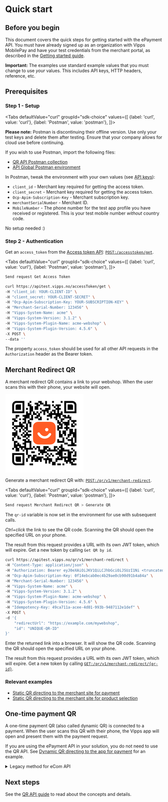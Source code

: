 <!-- START_METADATA
---
title: Quick start for the QR API
sidebar_label: Quick start
sidebar_position: 20
description: Quick steps for getting started with the QR API.
toc_min_heading_level: 2
toc_max_heading_level: 5
pagination_next: null
pagination_prev: null
---

import ApiSchema from '@theme/ApiSchema';
import Tabs from '@theme/Tabs';
import TabItem from '@theme/TabItem';
END_METADATA -->

# Quick start

## Before you begin

This document covers the quick steps for getting started with the ePayment API.
You must have already signed up as an organization with Vipps MobilePay and have
your test credentials from the merchant portal, as described in the
[Getting started guide](https://developer.vippsmobilepay.com/docs/getting-started).

**Important:** The examples use standard example values that you must change to
use *your* values. This includes API keys, HTTP headers, reference, etc.

## Prerequisites

### Step 1 - Setup

<Tabs
defaultValue="curl"
groupId="sdk-choice"
values={[
{label: 'curl', value: 'curl'},
{label: 'Postman', value: 'postman'},
]}>
<TabItem value="postman">

**Please note:** Postman is discontinuing their offline version. Use only your test keys and delete them after testing. Ensure that your company allows for cloud use before continuing.

If you wish to use Postman, import the following files:

* [QR API Postman collection](/tools/vipps-qr-api-postman-collection.json)
* [API Global Postman environment](https://raw.githubusercontent.com/vippsas/vipps-developers/master/tools/vipps-api-global-postman-environment.json)

In Postman, tweak the environment with your own values (see
[API keys](https://developer.vippsmobilepay.com/docs/common-topics/api-keys/)):

* `client_id` - Merchant key required for getting the access token.
* `client_secret` - Merchant key required for getting the access token.
* `Ocp-Apim-Subscription-Key` - Merchant subscription key.
* `merchantSerialNumber` - Merchant ID.
* `MobileNumber` - The phone number for the test app profile you have received or registered. This is your test mobile number *without* country code.

</TabItem>
<TabItem value="curl">

No setup needed :)

</TabItem>
</Tabs>

### Step 2 - Authentication

Get an `access_token` from the
[Access token API](https://developer.vippsmobilepay.com/docs/APIs/access-token-api):
[`POST:/accesstoken/get`](https://developer.vippsmobilepay.com/api/access-token#tag/Authorization-Service/operation/fetchAuthorizationTokenUsingPost).

<Tabs
defaultValue="curl"
groupId="sdk-choice"
values={[
{label: 'curl', value: 'curl'},
{label: 'Postman', value: 'postman'},
]}>
<TabItem value="postman">

```bash
Send request Get Access Token
```

</TabItem>
<TabItem value="curl">

```bash
curl https://apitest.vipps.no/accessToken/get \
-H "client_id: YOUR-CLIENT-ID" \
-H "client_secret: YOUR-CLIENT-SECRET" \
-H "Ocp-Apim-Subscription-Key: YOUR-SUBSCRIPTION-KEY" \
-H "Merchant-Serial-Number: 123456" \
-H "Vipps-System-Name: acme" \
-H "Vipps-System-Version: 3.1.2" \
-H "Vipps-System-Plugin-Name: acme-webshop" \
-H "Vipps-System-Plugin-Version: 4.5.6" \
-X POST \
--data ''
```

</TabItem>
</Tabs>

The property `access_token` should be used for all other API requests in the `Authorization` header as the Bearer token.

## Merchant Redirect QR

A merchant redirect QR contains a link to your webshop. When the user scans this with their phone, your website will open.

![QR code](images/demo-qr.png)

Generate a merchant redirect QR with:
[`POST:/qr/v1/merchant-redirect`](https://developer.vippsmobilepay.com/api/qr#tag/Merchant-redirect-QR/operation/CreateMerchantRedirectQr).

<Tabs
defaultValue="curl"
groupId="sdk-choice"
values={[
{label: 'curl', value: 'curl'},
{label: 'Postman', value: 'postman'},
]}>
<TabItem value="postman">


```bash
Send request Merchant Redirect QR > Generate QR
```

The `qr-id` variable is now set in the environment for use with subsequent calls.

*Ctrl+click* the link to see the QR code. Scanning the QR should open the specified URL on your phone.

The result from this request provides a URL with its own JWT token, which will expire.
Get a new token by calling `Get QR by id`.

</TabItem>
<TabItem value="curl">

```bash
curl https://apitest.vipps.no/qr/v1/merchant-redirect \
-H "Content-Type: application/json" \
-H "Authorization: Bearer eyJ0eXAiOiJKV1QiLCJhbGciOiJSUzI1Ni <truncated>" \
-H "Ocp-Apim-Subscription-Key: 0f14ebcab0ec4b29ae0cb90d91b4a84a" \
-H "Merchant-Serial-Number: 123456" \
-H "Vipps-System-Name: acme" \
-H "Vipps-System-Version: 3.1.2" \
-H "Vipps-System-Plugin-Name: acme-webshop" \
-H "Vipps-System-Plugin-Version: 4.5.6" \
-H "Idempotency-Key: 49ca711a-acee-4d01-993b-9487112e1def" \
-X POST \
-d '{
    "redirectUrl": "https://example.com/mywebshop",
    "id": "UNIQUE-QR-ID"
}'
```

Enter the returned link into a browser. It will show the QR code. Scanning the QR should open the specified URL on your phone.

The result from this request provides a URL with its own JWT token, which will expire.
Get a new token by calling
[`GET:/qr/v1/merchant-redirect/{qr-id}`](https://developer.vippsmobilepay.com/api/qr#tag/Merchant-redirect-QR/operation/GetMerchantRedirectQrById).

</TabItem>
</Tabs>

### Relevant examples

* [Static QR directing to the merchant site for payment](https://developer.vippsmobilepay.com/docs/solutions/vending-machines/qr-to-merchant-site-payment-only/)
* [Static QR directing to the merchant site for product selection](https://developer.vippsmobilepay.com/docs/solutions/vending-machines/qr-to-merchant-site-product-selection/)

## One-time payment QR

A one-time payment QR (also called dynamic QR) is connected to a payment. When the user scans this QR with their phone,
the Vipps app will open and present them with the payment request.

If you are using the ePayment API in your solution, you do not need to use the QR API.
See
[Dynamic QR directing to the app for payment](https://developer.vippsmobilepay.com/docs/solutions/vending-machines/one-time-payment/) for an example.

<details>
<summary>Legacy method for eCom API</summary>
<div>

Create a payment and get the unique payment reference.

<Tabs
defaultValue="curl"
groupId="sdk-choice"
values={[
{label: 'curl', value: 'curl'},
{label: 'Postman', value: 'postman'},
]}>
<TabItem value="postman">

```bash
Send request Initiate Payment
```
The `orderId` and `vippsLandingPageUrl` variables are now in the environment of this Postman example.

</TabItem>
<TabItem value="curl">

```bash
curl --location 'https://apitest.vipps.no/ecomm/v2/payments/' \
-H 'Content-Type: application/json' \
-H "Authorization: Bearer eyJ0eXAiOiJKV1QiLCJhbGciOiJSUzI1Ni <truncated>" \
-H "Ocp-Apim-Subscription-Key: 0f14ebcab0ec4b29ae0cb90d91b4a84a" \
-H "Merchant-Serial-Number: 123456" \
-H "Vipps-System-Name: acme" \
-H "Vipps-System-Version: 3.1.2" \
-H "Vipps-System-Plugin-Name: acme-webshop" \
-H "Vipps-System-Plugin-Version: 4.5.6" \
-X POST \
-d '{
  "customerInfo": {
    "mobileNumber": "91234567"
  },
  "merchantInfo": {
    "merchantSerialNumber": "123456",
    "callbackPrefix":"https://example.com/vipps/callbacks-for-payment-update-from-vipps",
    "fallBack": "https://example.com/vipps/fallback-result-page-for-both-success-and-failure/acme-shop-123-order123abc",
  },
  "transaction": {
    "amount": 49900,
    "orderId": "UNIQUE-PAYMENT-REFERENCE",
    "transactionText": "One pair of socks.",
}
}'
```

Note that `orderId` must be unique for each payment you create.

</TabItem>
</Tabs>

Take note of the URL that is returned in the response body and provide it in the
[POST:/qr/v1](https://developer.vippsmobilepay.com/api/qr/#tag/One-time-payment-QR/operation/generateOtpQr)
request to generate the one-time payment QR.

<Tabs
defaultValue="curl"
groupId="sdk-choice"
values={[
{label: 'curl', value: 'curl'},
{label: 'Postman', value: 'postman'},
]}>
<TabItem value="postman">

```bash
Send request Generate OTP QR
```

This supplies `vippsLandingPageUrl` to
[`POST:/qr/v1`](https://developer.vippsmobilepay.com/api/qr#tag/One-time-payment-QR/operation/generateOtpQr)
to provide a URL that can be used to show a QR code.

*Ctrl+click* the link to see the QR code. Scanning the QR should open the test app on your phone and allow you to complete the one-time purchase.


</TabItem>
<TabItem value="curl">

```bash
curl --location 'https://apitest.vipps.no/qr/v1' \
-H 'Content-Type: application/json' \
-H "Authorization: Bearer eyJ0eXAiOiJKV1QiLCJhbGciOiJSUzI1Ni <truncated>" \
-H "Ocp-Apim-Subscription-Key: 0f14ebcab0ec4b29ae0cb90d91b4a84a" \
-H "Merchant-Serial-Number: 123456" \
-H "Vipps-System-Name: acme" \
-H "Vipps-System-Version: 3.1.2" \
-H "Vipps-System-Plugin-Name: acme-webshop" \
-H "Vipps-System-Plugin-Version: 4.5.6" \
-X POST \
-d '{
    "url": "https://apitest.vipps.no/dwo-api-application/v1/deeplink/vippsgateway?v=2&token=eyJraWQiOiJqd3RrZXkiLCJhbGciOiJSUzI1NiJ<truncated>"
}'
```

</TabItem>
</Tabs>

</div>
</details>


## Next steps

See the [QR API guide](vipps-qr-api.md) to read about the concepts and details.
